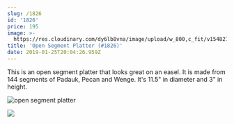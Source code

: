 ```yaml
---
slug: /1826
id: '1826'
price: 195
image: >-
  https://res.cloudinary.com/dy6lb8vna/image/upload/w_800,c_fit/v1548276876/GB%20Bowlworks%20Gallery/IMG_3048a.jpg
title: 'Open Segment Platter (#1826)'
date: 2019-01-25T20:04:26.959Z
---
```

This is an open segment platter that looks great on an easel. It is made from 144 segments of Padauk, Pecan and Wenge.  It's 11.5" in diameter and 3" in height.

![open segment platter](https://res.cloudinary.com/dy6lb8vna/image/upload/w_800,c_fit/v1548276582/GB%20Bowlworks%20Gallery/IMG_3052a.jpg "open segment platter")

![](https://res.cloudinary.com/dy6lb8vna/image/upload/w_800,c_fit/v1549374003/GB%20Bowlworks%20Gallery/IMG_3051.jpg)
